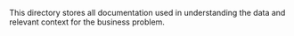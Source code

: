 This directory stores all documentation used in understanding the data and relevant context for the business problem.